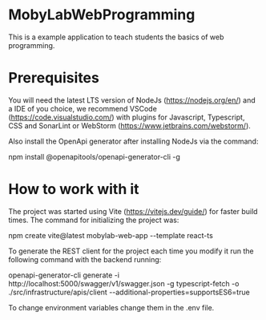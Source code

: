 # MobyLabWebProgramming

This is a example application to teach students the basics of web programming.

# Prerequisites
You will need the latest LTS version of NodeJs (https://nodejs.org/en/) and a IDE of you choice, we recommend VSCode (https://code.visualstudio.com/) with plugins for Javascript, Typescript, CSS and SonarLint or WebStorm (https://www.jetbrains.com/webstorm/).

Also install the OpenApi generator after installing NodeJs via the command:

npm install @openapitools/openapi-generator-cli -g

# How to work with it
The project was started using Vite (https://vitejs.dev/guide/) for faster build times. The command for initializing the project was:

npm create vite@latest mobylab-web-app --template react-ts

To generate the REST client for the project each time you modify it run the following command with the backend running:

openapi-generator-cli generate -i http://localhost:5000/swagger/v1/swagger.json -g typescript-fetch -o ./src/infrastructure/apis/client --additional-properties=supportsES6=true

To change environment variables change them in the .env file.